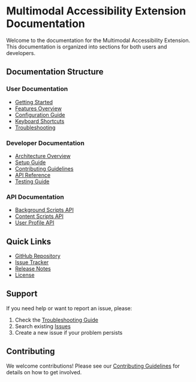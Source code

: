 # Multimodal Accessibility Extension Documentation

Welcome to the documentation for the Multimodal Accessibility Extension. This documentation is organized into sections for both users and developers.

## Documentation Structure

### User Documentation
- [Getting Started](./user-guide/getting-started.md)
- [Features Overview](./user-guide/features.md)
- [Configuration Guide](./user-guide/configuration.md)
- [Keyboard Shortcuts](./user-guide/shortcuts.md)
- [Troubleshooting](./user-guide/troubleshooting.md)

### Developer Documentation
- [Architecture Overview](./dev-guide/architecture.md)
- [Setup Guide](./dev-guide/setup.md)
- [Contributing Guidelines](./dev-guide/contributing.md)
- [API Reference](./dev-guide/api-reference.md)
- [Testing Guide](./dev-guide/testing.md)

### API Documentation
- [Background Scripts API](./api/background.md)
- [Content Scripts API](./api/content.md)
- [User Profile API](./api/user-profile.md)

## Quick Links

- [GitHub Repository](https://github.com/yourusername/multimodal-accessibility-extension)
- [Issue Tracker](https://github.com/yourusername/multimodal-accessibility-extension/issues)
- [Release Notes](./release-notes.md)
- [License](./LICENSE.md)

## Support

If you need help or want to report an issue, please:
1. Check the [Troubleshooting Guide](./user-guide/troubleshooting.md)
2. Search existing [Issues](https://github.com/yourusername/multimodal-accessibility-extension/issues)
3. Create a new issue if your problem persists

## Contributing

We welcome contributions! Please see our [Contributing Guidelines](./dev-guide/contributing.md) for details on how to get involved.